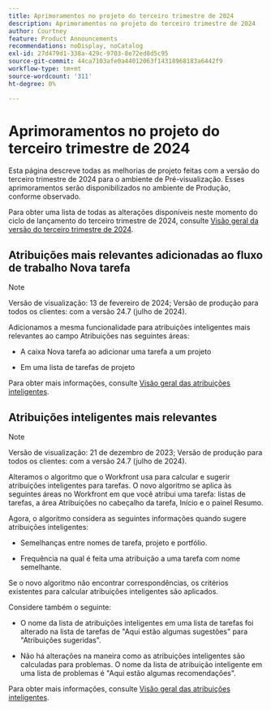 ```yaml
---
title: Aprimoramentos no projeto do terceiro trimestre de 2024
description: Aprimoramentos no projeto do terceiro trimestre de 2024
author: Courtney
feature: Product Announcements
recommendations: noDisplay, noCatalog
exl-id: 27d479d1-338a-429c-9703-8e72ed8d5c95
source-git-commit: 44ca7103afe0a44012063f14318968183a6442f9
workflow-type: tm+mt
source-wordcount: '311'
ht-degree: 0%

---
```


# Aprimoramentos no projeto do terceiro trimestre de 2024

Esta página descreve todas as melhorias de projeto feitas com a versão do terceiro trimestre de 2024 para o ambiente de Pré-visualização. Esses aprimoramentos serão disponibilizados no ambiente de Produção, conforme observado.

Para obter uma lista de todas as alterações disponíveis neste momento do ciclo de lançamento do terceiro trimestre de 2024, consulte [Visão geral da versão do terceiro trimestre de 2024](/help/quicksilver/product-announcements/product-releases/24-q3-release-activity/24-q3-release-overview.md).


## Atribuições mais relevantes adicionadas ao fluxo de trabalho Nova tarefa

>[!NOTE]
>
>Versão de visualização: 13 de fevereiro de 2024; Versão de produção para todos os clientes: com a versão 24.7 (julho de 2024).

Adicionamos a mesma funcionalidade para atribuições inteligentes mais relevantes ao campo Atribuições nas seguintes áreas:

* A caixa Nova tarefa ao adicionar uma tarefa a um projeto

* Em uma lista de tarefas de projeto

Para obter mais informações, consulte [Visão geral das atribuições inteligentes](/help/quicksilver/manage-work/tasks/assign-tasks/smart-assignments.md).

## Atribuições inteligentes mais relevantes

>[!NOTE]
>
>Versão de visualização: 21 de dezembro de 2023; Versão de produção para todos os clientes: com a versão 24.7 (julho de 2024).

Alteramos o algoritmo que o Workfront usa para calcular e sugerir atribuições inteligentes para tarefas. O novo algoritmo se aplica às seguintes áreas no Workfront em que você atribui uma tarefa: listas de tarefas, a área Atribuições no cabeçalho da tarefa, Início e o painel Resumo.

Agora, o algoritmo considera as seguintes informações quando sugere atribuições inteligentes:

* Semelhanças entre nomes de tarefa, projeto e portfólio.

* Frequência na qual é feita uma atribuição a uma tarefa com nome semelhante.

Se o novo algoritmo não encontrar correspondências, os critérios existentes para calcular atribuições inteligentes são aplicados.

Considere também o seguinte:

* O nome da lista de atribuições inteligentes em uma lista de tarefas foi alterado na lista de tarefas de &quot;Aqui estão algumas sugestões&quot; para &quot;Atribuições sugeridas&quot;.

* Não há alterações na maneira como as atribuições inteligentes são calculadas para problemas. O nome da lista de atribuição inteligente em uma lista de problemas é &quot;Aqui estão algumas recomendações&quot;.

Para obter mais informações, consulte [Visão geral das atribuições inteligentes](/help/quicksilver/manage-work/tasks/assign-tasks/smart-assignments.md).
